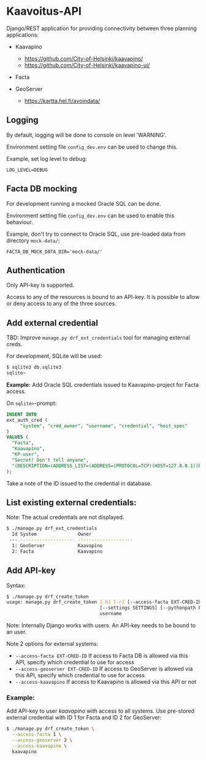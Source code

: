 # Kaavoitus-API

Django/REST application for providing connectivity
between three planning applications:

* Kaavapino

  - https://github.com/City-of-Helsinki/kaavapino/
  - https://github.com/City-of-Helsinki/kaavapino-ui/

* Facta
* GeoServer

  - https://kartta.hel.fi/avoindata/

## Logging

By default, logging will be done to console on level 'WARNING'.

Environment setting file `config_dev.env` can be used to change this.

Example, set log level to debug:

```
LOG_LEVEL=DEBUG
```

## Facta DB mocking

For development running a mocked Oracle SQL can be done.

Environment setting file `config_dev.env` can be used to enable this behaviour.

Example, don't try to connect to Oracle SQL, use pre-loaded data from directory `mock-data/`:

```
FACTA_DB_MOCK_DATA_DIR='mock-data/'
```


## Authentication

Only API-key is supported.

Access to any of the resources is bound to an API-key.
It is possible to allow or deny access to any of the three sources.

## Add external credential

TBD: Improve `manage.py drf_ext_credentials` tool for managing external creds.

For development, SQLite will be used:

```bash
$ sqlite3 db.sqlite3
sqlite>
```

**Example:** Add Oracle SQL credentials issued to Kaavapino-project for Facta access.

On `sqlite>`-prompt:

```sql
INSERT INTO
ext_auth_cred (
     "system", "cred_owner", "username", "credential", "host_spec"
)
VALUES (
  "Facta",
  "Kaavapino",
  "KP-user",
  "Secret! Don't tell anyone",
  "(DESCRIPTION=(ADDRESS_LIST=(ADDRESS=(PROTOCOL=TCP)(HOST=127.0.0.1)(PORT = 1521)))(CONNECT_DATA = (SERVICE_NAME = FACTA)))"
);
```

Take a note of the ID issued to the credential in database.

## List existing external credentials:

Note: The actual credentials are not displayed.

```bash
$ ./manage.py drf_ext_credentials
  Id System               Owner
 --- -------------------- --------------------
  1: GeoServer            Kaavapino
  2: Facta                Kaavapino
```

## Add API-key

Syntax:

```bash
$ ./manage.py drf_create_token
usage: manage.py drf_create_token [-h] [-r] [--access-facta EXT-CRED-ID] [--access-geoserver EXT-CRED-ID] [--access-kaavapino] [--version] [-v {0,1,2,3}]
                                  [--settings SETTINGS] [--pythonpath PYTHONPATH] [--traceback] [--no-color] [--force-color] [--skip-checks]
                                  username

```

Note: Internally Django works with users. An API-key needs to be bound to an user.

Note 2 options for external systems:

* `--access-facta EXT-CRED-ID` If access to Facta DB is allowed via this API, specify which credential to use for access
* `--access-geoserver EXT-CRED-ID` If access to GeoServer is allowed via this API, specify which credential to use for access
* `--access-kaavapino` If access to Kaavapino is allowed via this API or not

### Example:

Add API-key to user _kaavapino_ with access to all systems.
Use pre-stored external credential with ID 1 for Facta and ID 2 for GeoServer:

```bash
$ ./manage.py drf_create_token \
  --access-facta 1 \
  --access-geoserver 2 \
  --access-kaavapino \
  kaavapino
```
